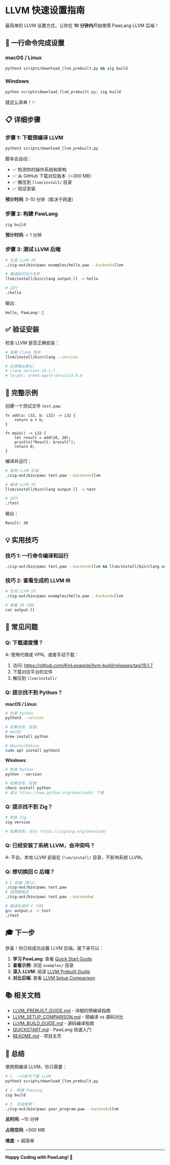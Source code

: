 # LLVM 快速设置指南

最简单的 LLVM 设置方式，让你在 **10 分钟内**开始使用 PawLang LLVM 后端！

## 🚀 一行命令完成设置

### macOS / Linux

```bash
python3 scripts/download_llvm_prebuilt.py && zig build
```

### Windows

```powershell
python scripts\download_llvm_prebuilt.py; zig build
```

就这么简单！✨

## 📋 详细步骤

### 步骤 1: 下载预编译 LLVM

```bash
python3 scripts/download_llvm_prebuilt.py
```

脚本会自动：
- ✅ 检测你的操作系统和架构
- ✅ 从 GitHub 下载对应版本（~300 MB）
- ✅ 解压到 `llvm/install/` 目录
- ✅ 验证安装

**预计时间**: 5-10 分钟（取决于网速）

### 步骤 2: 构建 PawLang

```bash
zig build
```

**预计时间**: < 1 分钟

### 步骤 3: 测试 LLVM 后端

```bash
# 生成 LLVM IR
./zig-out/bin/pawc examples/hello.paw --backend=llvm

# 编译到可执行文件
llvm/install/bin/clang output.ll -o hello

# 运行
./hello
```

输出:
```
Hello, PawLang! 🐾
```

## ✅ 验证安装

检查 LLVM 是否正确安装：

```bash
# 查看 Clang 版本
llvm/install/bin/clang --version

# 应该输出类似:
# clang version 19.1.7
# Target: arm64-apple-darwin23.0.0
```

## 🎯 完整示例

创建一个测试文件 `test.paw`:

```paw
fn add(a: i32, b: i32) -> i32 {
    return a + b;
}

fn main() -> i32 {
    let result = add(10, 20);
    println("Result: $result");
    return 0;
}
```

编译并运行：

```bash
# 使用 LLVM 后端
./zig-out/bin/pawc test.paw --backend=llvm

# 编译 LLVM IR
llvm/install/bin/clang output.ll -o test

# 运行
./test
```

输出：
```
Result: 30
```

## 💡 实用技巧

### 技巧 1: 一行命令编译和运行

```bash
./zig-out/bin/pawc test.paw --backend=llvm && llvm/install/bin/clang output.ll -o test && ./test
```

### 技巧 2: 查看生成的 LLVM IR

```bash
# 生成 LLVM IR
./zig-out/bin/pawc examples/hello.paw --backend=llvm

# 查看 IR 代码
cat output.ll
```

## 🐛 常见问题

### Q: 下载速度慢？

A: 使用代理或 VPN。或者手动下载：
1. 访问: https://github.com/KinLeoapple/llvm-build/releases/tag/19.1.7
2. 下载对应平台的文件
3. 解压到 `llvm/install/`

### Q: 提示找不到 Python？

**macOS / Linux**:
```bash
# 检查 Python
python3 --version

# 如果没有，安装:
# macOS
brew install python

# Ubuntu/Debian
sudo apt install python3
```

**Windows**:
```powershell
# 检查 Python
python --version

# 如果没有，安装:
choco install python
# 或从 https://www.python.org/downloads/ 下载
```

### Q: 提示找不到 Zig？

```bash
# 检查 Zig
zig version

# 如果没有，访问: https://ziglang.org/download/
```

### Q: 已经安装了系统 LLVM，会冲突吗？

A: 不会。本地 LLVM 安装在 `llvm/install/` 目录，不影响系统 LLVM。

### Q: 想切换回 C 后端？

```bash
# C 后端（默认）
./zig-out/bin/pawc test.paw
# 或明确指定
./zig-out/bin/pawc test.paw --backend=c

# 编译生成的 C 代码
gcc output.c -o test
./test
```

## 🎓 下一步

恭喜！你已经成功设置 LLVM 后端。接下来可以：

1. **学习 PawLang**: 查看 [Quick Start Guide](QUICKSTART.md)
2. **查看示例**: 浏览 `examples/` 目录
3. **深入 LLVM**: 阅读 [LLVM Prebuilt Guide](LLVM_PREBUILT_GUIDE.md)
4. **对比后端**: 查看 [LLVM Setup Comparison](LLVM_SETUP_COMPARISON.md)

## 📚 相关文档

- [LLVM_PREBUILT_GUIDE.md](LLVM_PREBUILT_GUIDE.md) - 详细的预编译指南
- [LLVM_SETUP_COMPARISON.md](LLVM_SETUP_COMPARISON.md) - 预编译 vs 源码对比
- [LLVM_BUILD_GUIDE.md](LLVM_BUILD_GUIDE.md) - 源码编译指南
- [QUICKSTART.md](QUICKSTART.md) - PawLang 快速入门
- [README.md](../README.md) - 项目主页

## 🏁 总结

使用预编译 LLVM，你只需要：

```bash
# 1. 一行命令下载 LLVM
python3 scripts/download_llvm_prebuilt.py

# 2. 构建 PawLang
zig build

# 3. 开始使用！
./zig-out/bin/pawc your_program.paw --backend=llvm
```

**总时间**: ~10 分钟

**占用空间**: ~500 MB

**难度**: ⭐ 超简单

---

**Happy Coding with PawLang! 🐾**

